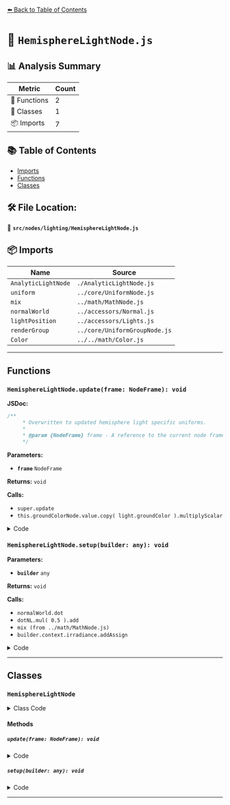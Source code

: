 [⬅️ Back to Table of Contents](../../../index.md)

# 📄 `HemisphereLightNode.js`

## 📊 Analysis Summary

| Metric | Count |
|--------|-------|
| 🔧 Functions | 2 |
| 🧱 Classes | 1 |
| 📦 Imports | 7 |

## 📚 Table of Contents

- [Imports](#imports)
- [Functions](#functions)
- [Classes](#classes)

## 🛠️ File Location:
📂 **`src/nodes/lighting/HemisphereLightNode.js`**

## 📦 Imports

| Name | Source |
|------|--------|
| `AnalyticLightNode` | `./AnalyticLightNode.js` |
| `uniform` | `../core/UniformNode.js` |
| `mix` | `../math/MathNode.js` |
| `normalWorld` | `../accessors/Normal.js` |
| `lightPosition` | `../accessors/Lights.js` |
| `renderGroup` | `../core/UniformGroupNode.js` |
| `Color` | `../../math/Color.js` |


---

## Functions

### `HemisphereLightNode.update(frame: NodeFrame): void`

**JSDoc:**
```typescript
/**
	 * Overwritten to updated hemisphere light specific uniforms.
	 *
	 * @param {NodeFrame} frame - A reference to the current node frame.
	 */
```

**Parameters:**

- **`frame`** `NodeFrame`

**Returns:** `void`

**Calls:**

- `super.update`
- `this.groundColorNode.value.copy( light.groundColor ).multiplyScalar`

<details><summary>Code</summary>

```typescript
update( frame ) {

		const { light } = this;

		super.update( frame );

		this.lightPositionNode.object3d = light;

		this.groundColorNode.value.copy( light.groundColor ).multiplyScalar( light.intensity );

	}
```
</details>

### `HemisphereLightNode.setup(builder: any): void`

**Parameters:**

- **`builder`** `any`

**Returns:** `void`

**Calls:**

- `normalWorld.dot`
- `dotNL.mul( 0.5 ).add`
- `mix (from ../math/MathNode.js)`
- `builder.context.irradiance.addAssign`

<details><summary>Code</summary>

```typescript
setup( builder ) {

		const { colorNode, groundColorNode, lightDirectionNode } = this;

		const dotNL = normalWorld.dot( lightDirectionNode );
		const hemiDiffuseWeight = dotNL.mul( 0.5 ).add( 0.5 );

		const irradiance = mix( groundColorNode, colorNode, hemiDiffuseWeight );

		builder.context.irradiance.addAssign( irradiance );

	}
```
</details>


---

## Classes

### `HemisphereLightNode`

<details><summary>Class Code</summary>

```ts
class HemisphereLightNode extends AnalyticLightNode {

	static get type() {

		return 'HemisphereLightNode';

	}

	/**
	 * Constructs a new hemisphere light node.
	 *
	 * @param {?HemisphereLight} [light=null] - The hemisphere light source.
	 */
	constructor( light = null ) {

		super( light );

		/**
		 * Uniform node representing the light's position.
		 *
		 * @type {UniformNode<vec3>}
		 */
		this.lightPositionNode = lightPosition( light );

		/**
		 * A node representing the light's direction.
		 *
		 * @type {Node<vec3>}
		 */
		this.lightDirectionNode = this.lightPositionNode.normalize();

		/**
		 * Uniform node representing the light's ground color.
		 *
		 * @type {UniformNode<vec3>}
		 */
		this.groundColorNode = uniform( new Color() ).setGroup( renderGroup );

	}

	/**
	 * Overwritten to updated hemisphere light specific uniforms.
	 *
	 * @param {NodeFrame} frame - A reference to the current node frame.
	 */
	update( frame ) {

		const { light } = this;

		super.update( frame );

		this.lightPositionNode.object3d = light;

		this.groundColorNode.value.copy( light.groundColor ).multiplyScalar( light.intensity );

	}

	setup( builder ) {

		const { colorNode, groundColorNode, lightDirectionNode } = this;

		const dotNL = normalWorld.dot( lightDirectionNode );
		const hemiDiffuseWeight = dotNL.mul( 0.5 ).add( 0.5 );

		const irradiance = mix( groundColorNode, colorNode, hemiDiffuseWeight );

		builder.context.irradiance.addAssign( irradiance );

	}

}
```
</details>

#### Methods

##### `update(frame: NodeFrame): void`

<details><summary>Code</summary>

```ts
update( frame ) {

		const { light } = this;

		super.update( frame );

		this.lightPositionNode.object3d = light;

		this.groundColorNode.value.copy( light.groundColor ).multiplyScalar( light.intensity );

	}
```
</details>

##### `setup(builder: any): void`

<details><summary>Code</summary>

```ts
setup( builder ) {

		const { colorNode, groundColorNode, lightDirectionNode } = this;

		const dotNL = normalWorld.dot( lightDirectionNode );
		const hemiDiffuseWeight = dotNL.mul( 0.5 ).add( 0.5 );

		const irradiance = mix( groundColorNode, colorNode, hemiDiffuseWeight );

		builder.context.irradiance.addAssign( irradiance );

	}
```
</details>


---